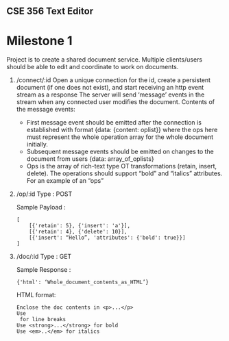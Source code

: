 ## CSE 356 Text Editor

# Milestone 1
Project is to create a shared document service. Multiple clients/users should be able to edit and coordinate to work on documents.

1. /connect/:id
    Open a unique connection for the id, create a persistent document (if one does not exist), and start receiving an http event stream as a response The server will send ‘message’ events in the stream when any connected user modifies the document. Contents of the message events:

    * First message event should be emitted after the connection is established with format {data: {content: oplist}} where the ops here must represent the whole operation array for the whole document initially.
    * Subsequent message events should be emitted on changes to the document from users {data: array_of_oplists}
    * Ops is the array of rich-text type OT transformations (retain, insert, delete). The operations should support “bold” and “italics” attributes. For an example of an “ops”

2. /op/:id
    Type : POST

    Sample Payload :
    ```
    [
        [{'retain': 5}, {'insert': 'a'}],
        [{'retain': 4}, {'delete': 10}],
        [{'insert': “Hello”, 'attributes': {'bold': true}}]
    ]
    ```
3. /doc/:id
    Type : GET

    Sample Response :
    ```
    {'html': ‘Whole_document_contents_as_HTML’}
    ```
    HTML format:
    ```
    Enclose the doc contents in <p>...</p>
    Use 
     for line breaks
    Use <strong>...</strong> for bold
    Use <em>..</em> for italics
    ```


